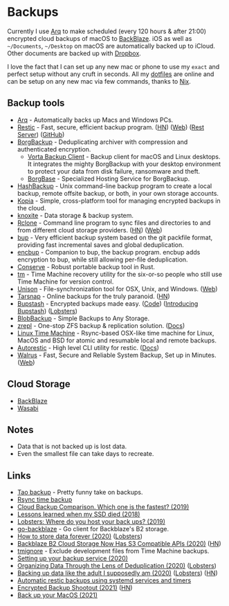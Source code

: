 # Backups

Currently I use [Arq](https://www.arqbackup.com) to make scheduled (every 120 hours & after 21:00) encrypted cloud backups of macOS to [BackBlaze](https://www.backblaze.com/). iOS as well as `~/Documents`, `~/Desktop` on macOS are automatically backed up to iCloud. Other documents are backed up with [Dropbox](https://www.dropbox.com/).

I love the fact that I can set up any new mac or phone to use my `exact` and perfect setup without any cruft in seconds. All my [dotfiles](https://github.com/nikitavoloboev/dotfiles) are online and can be setup on any new mac via few commands, thanks to [Nix](../package-managers/nix/nix.md).

## Backup tools

- [Arq](https://www.arqbackup.com/) - Automatically backs up Macs and Windows PCs.
- [Restic](https://github.com/restic/restic) - Fast, secure, efficient backup program. ([HN](https://news.ycombinator.com/item?id=21410833)) ([Web](https://restic.net/)) ([Rest Server](https://github.com/restic/rest-server)) ([GitHub](https://github.com/restic))
- [BorgBackup](https://github.com/borgbackup/borg) - Deduplicating archiver with compression and authenticated encryption.
  - [Vorta Backup Client](https://github.com/borgbase/vorta) - Backup client for macOS and Linux desktops. It integrates the mighty BorgBackup with your desktop environment to protect your data from disk failure, ransomware and theft.
  - [BorgBase](https://www.borgbase.com/) - Specialized Hosting Service for BorgBackup.
- [HashBackup](http://www.hashbackup.com/) - Unix command-line backup program to create a local backup, remote offsite backup, or both, in your own storage accounts.
- [Kopia](https://github.com/kopia/kopia) - Simple, cross-platform tool for managing encrypted backups in the cloud.
- [knoxite](https://github.com/knoxite/knoxite) - Data storage & backup system.
- [Rclone](https://github.com/rclone/rclone) - Command line program to sync files and directories to and from different cloud storage providers. ([HN](https://news.ycombinator.com/item?id=22791036)) ([Web](https://rclone.org/))
- [bup](https://github.com/bup/bup) - Very efficient backup system based on the git packfile format, providing fast incremental saves and global deduplication.
- [encbup](https://github.com/skorokithakis/encbup) - Companion to bup, the backup program. encbup adds encryption to bup, while still allowing per-file deduplication.
- [Conserve](https://github.com/sourcefrog/conserve) - Robust portable backup tool in Rust.
- [tm](https://github.com/erica/tm) - Time Machine recovery utility for the six-or-so people who still use Time Machine for version control.
- [Unison](https://github.com/bcpierce00/unison) - File-synchronization tool for OSX, Unix, and Windows. ([Web](https://www.cis.upenn.edu/~bcpierce/unison/))
- [Tarsnap](https://www.tarsnap.com/) - Online backups for the truly paranoid. ([HN](https://news.ycombinator.com/item?id=24535046))
- [Bupstash](https://bupstash.io/) - Encrypted backups made easy. ([Code](https://github.com/andrewchambers/bupstash)) ([Introducing Bupstash](https://acha.ninja/blog/introducing_bupstash/)) ([Lobsters](https://lobste.rs/s/k5opww/introducing_bupstash))
- [BlobBackup](https://blobbackup.com/) - Simple Backups to Any Storage.
- [zrepl](https://github.com/zrepl/zrepl) - One-stop ZFS backup & replication solution. ([Docs](https://zrepl.github.io/))
- [Linux Time Machine](https://github.com/cytopia/linux-timemachine) - Rsync-based OSX-like time machine for Linux, MacOS and BSD for atomic and resumable local and remote backups.
- [Autorestic](https://github.com/cupcakearmy/autorestic) - High level CLI utility for restic. ([Docs](https://autorestic.vercel.app/))
- [Walrus](https://github.com/Clivern/Walrus) - Fast, Secure and Reliable System Backup, Set up in Minutes. ([Web](https://clivern.github.io/Walrus/))

## Cloud Storage

- [BackBlaze](https://www.backblaze.com/)
- [Wasabi](https://wasabi.com/)

## Notes

- Data that is not backed up is lost data.
- Even the smallest file can take days to recreate.

## Links

- [Tao backup](http://taobackup.com/) - Pretty funny take on backups.
- [Rsync time backup](https://github.com/laurent22/rsync-time-backup)
- [Cloud Backup Comparison. Which one is the fastest? (2019)](https://www.arqbackup.com/cloud-backup-comparison.html)
- [Lessons learned when my SSD died (2018)](https://bsago.me/blog/lessons-learned-when-my-ssd-died)
- [Lobsters: Where do you host your back ups? (2019)](https://lobste.rs/s/c8long/where_do_you_host_your_back_ups)
- [go-backblaze](https://github.com/kothar/go-backblaze) - Go client for Backblaze's B2 storage.
- [How to store data forever (2020)](https://drewdevault.com/2020/04/22/How-to-store-data-forever.html) ([Lobsters](https://lobste.rs/s/il9z0e/how_store_data_forever))
- [Backblaze B2 Cloud Storage Now Has S3 Compatible APIs (2020)](https://www.backblaze.com/blog/backblaze-b2-s3-compatible-api/) ([HN](https://news.ycombinator.com/item?id=23069114))
- [tmignore](https://github.com/samuelmeuli/tmignore) - Exclude development files from Time Machine backups.
- [Setting up your backup service (2020)](https://www.williamjbowman.com/blog/2020/06/30/setting-up-your-backup-service/)
- [Organizing Data Through the Lens of Deduplication (2020)](https://www.anishathalye.com/2020/08/03/periscope/) ([Lobsters](https://lobste.rs/s/udqu02/organizing_data_through_lens))
- [Backing up data like the adult I supposedly am (2020)](https://magnusson.io/post/backups/) ([Lobsters](https://lobste.rs/s/bmqi6l/backing_up_data_like_adult_i_supposedly_am)) ([HN](https://news.ycombinator.com/item?id=24526706))
- [Automatic restic backups using systemd services and timers](https://github.com/erikw/restic-systemd-automatic-backup)
- [Encrypted Backup Shootout (2021)](https://acha.ninja/blog/encrypted_backup_shootout/) ([HN](https://news.ycombinator.com/item?id=25618346))
- [Back up your MacOS (2021)](https://dzx.cz/2021/05/23/back_up_your_macos/)
